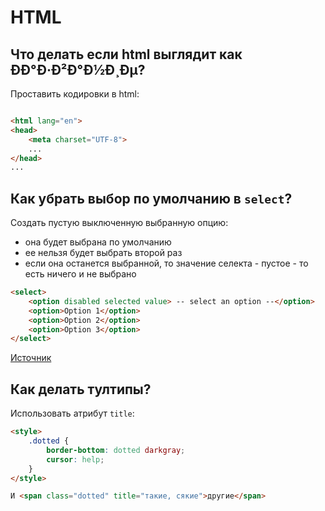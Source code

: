 # HTML

## Что делать если html выглядит как ÐÐ°Ð·Ð²Ð°Ð½Ð¸Ðµ?

Проставить кодировки в html:

```html

<html lang="en">
<head>
    <meta charset="UTF-8">
    ...
</head>
...
```

## Как убрать выбор по умолчанию в `select`?

Создать пустую выключенную выбранную опцию:

- она будет выбрана по умолчанию
- ее нельзя будет выбрать второй раз
- если она останется выбранной, то значение селекта - пустое - то есть ничего и не выбрано

```html
<select>
    <option disabled selected value> -- select an option --</option>
    <option>Option 1</option>
    <option>Option 2</option>
    <option>Option 3</option>
</select>
```

[Источник](https://stackoverflow.com/a/23638053/5500609)

## Как делать тултипы?

Использовать атрибут `title`:

```html
<style>
    .dotted {
        border-bottom: dotted darkgray;
        cursor: help;
    }
</style>

И <span class="dotted" title="такие, сякие">другие</span>
```